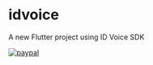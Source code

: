 # idvoice

A new Flutter project using ID Voice SDK

[![paypal](https://www.paypalobjects.com/en_US/i/btn/btn_donateCC_LG.gif)](https://www.paypal.me/ellkana)